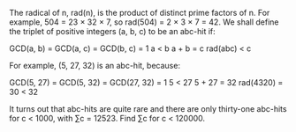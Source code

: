 
The radical of n, rad(n), is the product of distinct prime factors of n. For example, 504 = 23 &#215; 32 &#215; 7, so rad(504) = 2 &#215; 3 &#215; 7 = 42.
We shall define the triplet of positive integers (a, b, c) to be an abc-hit if:

GCD(a, b) = GCD(a, c) = GCD(b, c) = 1
a < b
a + b = c
rad(abc) < c

For example, (5, 27, 32) is an abc-hit, because:

GCD(5, 27) = GCD(5, 32) = GCD(27, 32) = 1
5 < 27
5 + 27 = 32
rad(4320) = 30 < 32

It turns out that abc-hits are quite rare and there are only thirty-one abc-hits for c < 1000, with &#8721;c = 12523.
Find &#8721;c for c < 120000.
